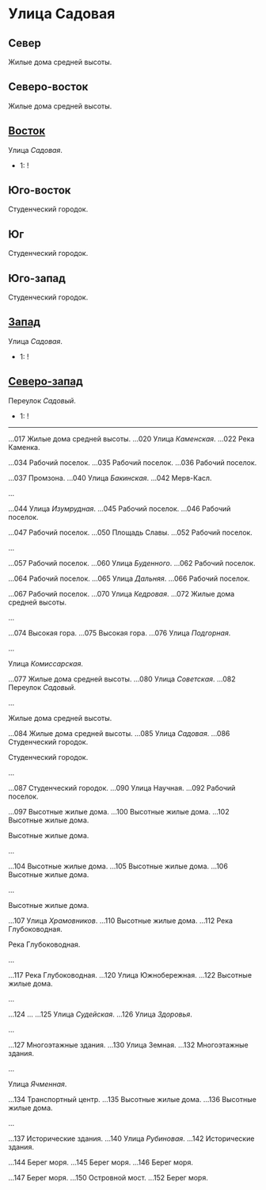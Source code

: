 # Улица Садовая

## Север

Жилые дома средней высоты.

## Северо-восток

Жилые дома средней высоты.

## [Восток](./570085.md)

Улица *Садовая*.

* 1:    !

## Юго-восток

Студенческий городок.

## Юг

Студенческий городок.

## Юго-запад

Студенческий городок.

## [Запад](./560085.md)

Улица *Садовая*.

* 1:    !

## [Северо-запад](./560080.md)

Переулок *Садовый*.

* 1:    !

----

...017  Жилые дома средней высоты.
...020  Улица *Каменская*.
...022  Река Каменка.

...034  Рабочий поселок.
...035  Рабочий поселок.
...036  Рабочий поселок.

...037  Промзона.
...040  Улица *Бакинская*.
...042  Мерв-Касл.

...

...044  Улица *Изумрудная*.
...045  Рабочий поселок.
...046  Рабочий поселок.

...047  Рабочий поселок.
...050  Площадь Славы.
...052  Рабочий поселок.

...

...057  Рабочий поселок.
...060  Улица *Буденного*.
...062  Рабочий поселок.

...064  Рабочий поселок.
...065  Улица *Дальняя*.
...066  Рабочий поселок.

...067  Рабочий поселок.
...070  Улица *Кедровая*.
...072  Жилые дома средней высоты.

...

...074  Высокая гора.
...075  Высокая гора.
...076  Улица *Подгорная*.

...

Улица *Комиссарская*.

...077  Жилые дома средней высоты.
...080  Улица *Советская*.
...082  Переулок *Садовый*.

...

Жилые дома средней высоты.

...084  Жилые дома средней высоты.
...085  Улица *Садовая*.
...086  Студенческий городок.

Студенческий городок.

...

...087  Студенческий городок.
...090  Улица Научная.
...092  Рабочий поселок.

...097  Высотные жилые дома.
...100  Высотные жилые дома.
...102  Высотные жилые дома.

Высотные жилые дома.

...

...104  Высотные жилые дома.
...105  Высотные жилые дома.
...106  Высотные жилые дома.

...

Высотные жилые дома.

...107  Улица *Храмовников*.
...110  Высотные жилые дома.
...112  Река Глубоководная.

Река Глубоководная.

...

...117  Река Глубоководная.
...120  Улица Южнобережная.
...122  Высотные жилые дома.

...

...124  ...
...125  Улица *Судейская*.
...126  Улица *Здоровья*.

...

...127  Многоэтажные здания.
...130  Улица Земная.
...132  Многоэтажные здания.

...

Улица *Ячменная*.

...134  Транспортный центр.
...135  Высотные жилые дома.
...136  Высотные жилые дома.

...

...137  Исторические здания.
...140  Улица *Рубиновая*.
...142  Исторические здания.

...144  Берег моря.
...145  Берег моря.
...146  Берег моря.

...147  Берег моря.
...150  Островной мост.
...152  Берег моря.
